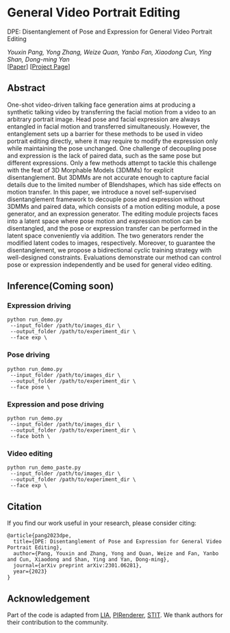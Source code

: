 # General Video Portrait Editing

DPE: Disentanglement of Pose and Expression for General Video Portrait Editing

*Youxin Pang, Yong Zhang, Weize Quan, Yanbo Fan, Xiaodong Cun, Ying Shan, Dong-ming Yan*  
[[Paper](https://arxiv.org/abs/2301.06281)]
[[Project Page](https://carlyx.github.io/DPE/)]


## Abstract
One-shot video-driven talking face generation aims at producing a synthetic talking video by transferring the facial motion from a video to an arbitrary portrait image. Head pose and facial expression are always entangled in facial motion and transferred simultaneously. However, the entanglement sets up a barrier for these methods to be used in video portrait editing directly, where it may require to modify the expression only while maintaining the pose unchanged. One challenge of decoupling pose and expression is the lack of paired data, such as the same pose but different expressions. Only a few methods attempt to tackle this challenge with the feat of 3D Morphable Models (3DMMs) for explicit disentanglement. But 3DMMs are not accurate enough to capture facial details due to the limited number of Blendshapes, which has side effects on motion transfer. In this paper, we introduce a novel self-supervised disentanglement framework to decouple pose and expression without 3DMMs and paired data, which consists of a motion editing module, a pose generator, and an expression generator. The editing module projects faces into a latent space where pose motion and expression motion can be disentangled, and the pose or expression transfer can be performed in the latent space conveniently via addition. The two generators render the modified latent codes to images, respectively. Moreover, to guarantee the disentanglement, we propose a bidirectional cyclic training strategy with well-designed constraints. Evaluations demonstrate our method can control pose or expression independently and be used for general video editing.

## Inference(Coming soon)
### Expression driving
```
python run_demo.py 
 --input_folder /path/to/images_dir \
 --output_folder /path/to/experiment_dir \
 --face exp \
```
  
### Pose driving
```
python run_demo.py 
 --input_folder /path/to/images_dir \
 --output_folder /path/to/experiment_dir \
 --face pose \
```

### Expression and pose driving
```
python run_demo.py 
 --input_folder /path/to/images_dir \
 --output_folder /path/to/experiment_dir \
 --face both \
```

### Video editing
```
python run_demo_paste.py 
 --input_folder /path/to/images_dir \
 --output_folder /path/to/experiment_dir \
 --face exp \
```

## **Citation**

If you find our work useful in your research, please consider citing:

```
@article{pang2023dpe,
  title={DPE: Disentanglement of Pose and Expression for General Video Portrait Editing},
  author={Pang, Youxin and Zhang, Yong and Quan, Weize and Fan, Yanbo and Cun, Xiaodong and Shan, Ying and Yan, Dong-ming},
  journal={arXiv preprint arXiv:2301.06281},
  year={2023}
}
```

## Acknowledgement
Part of the code is adapted from 
[LIA](https://github.com/wyhsirius/LIA),
[PIRenderer](https://github.com/RenYurui/PIRender),
[STIT](https://github.com/rotemtzaban/STIT).
We thank authors for their contribution to the community.
